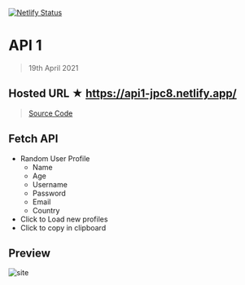 [![Netlify Status](https://api.netlify.com/api/v1/badges/1f2883e4-5e31-4f05-b100-7de258a28d52/deploy-status)](https://app.netlify.com/sites/api1-jpc8/deploys)

# API 1

> 19th April 2021

## Hosted URL ★ https://api1-jpc8.netlify.app/

> [Source Code](api1)

## Fetch API

- Random User Profile
  - Name
  - Age
  - Username
  - Password
  - Email
  - Country
- Click to Load new profiles
- Click to copy in clipboard

## Preview

![site](https://github.com/JPC8/guvi_BootCamp/blob/main/Tasks/Week5/api-1/Preview1.png)
